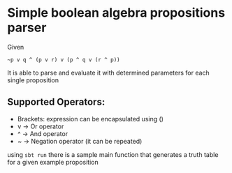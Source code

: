 # Simple boolean algebra propositions parser

Given
```
~p v q ^ (p v r) v (p ^ q v (r ^ p))
```

It is able to parse and evaluate it with determined parameters for each single proposition

## Supported Operators:
- Brackets: expression can be encapsulated using ()
- v -> Or operator
- ^ -> And operator
- ~ -> Negation operator (it can be repeated)

using `sbt run` there is a sample main function that generates a truth table for a given example proposition